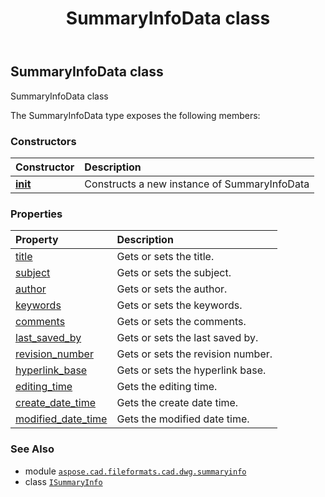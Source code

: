 ﻿---
title: SummaryInfoData class
second_title: Aspose.CAD for Python via .NET API References
description: 
type: docs
weight: 10
url: /aspose.cad.fileformats.cad.dwg.summaryinfo/summaryinfodata/
is_root: false
---

## SummaryInfoData class

SummaryInfoData class



The SummaryInfoData type exposes the following members:

### Constructors
| Constructor | Description |
| :- | :- |
| [__init__](/cad/python-net/aspose.cad.fileformats.cad.dwg.summaryinfo/summaryinfodata/__init__/#) | Constructs a new instance of SummaryInfoData |


### Properties
| Property | Description |
| :- | :- |
| [title](/cad/python-net/aspose.cad.fileformats.cad.dwg.summaryinfo/summaryinfodata/title) | Gets or sets the title. |
| [subject](/cad/python-net/aspose.cad.fileformats.cad.dwg.summaryinfo/summaryinfodata/subject) | Gets or sets the subject. |
| [author](/cad/python-net/aspose.cad.fileformats.cad.dwg.summaryinfo/summaryinfodata/author) | Gets or sets the author. |
| [keywords](/cad/python-net/aspose.cad.fileformats.cad.dwg.summaryinfo/summaryinfodata/keywords) | Gets or sets the keywords. |
| [comments](/cad/python-net/aspose.cad.fileformats.cad.dwg.summaryinfo/summaryinfodata/comments) | Gets or sets the comments. |
| [last_saved_by](/cad/python-net/aspose.cad.fileformats.cad.dwg.summaryinfo/summaryinfodata/last_saved_by) | Gets or sets the last saved by. |
| [revision_number](/cad/python-net/aspose.cad.fileformats.cad.dwg.summaryinfo/summaryinfodata/revision_number) | Gets or sets the revision number. |
| [hyperlink_base](/cad/python-net/aspose.cad.fileformats.cad.dwg.summaryinfo/summaryinfodata/hyperlink_base) | Gets or sets the hyperlink base. |
| [editing_time](/cad/python-net/aspose.cad.fileformats.cad.dwg.summaryinfo/summaryinfodata/editing_time) | Gets the editing time. |
| [create_date_time](/cad/python-net/aspose.cad.fileformats.cad.dwg.summaryinfo/summaryinfodata/create_date_time) | Gets the create date time. |
| [modified_date_time](/cad/python-net/aspose.cad.fileformats.cad.dwg.summaryinfo/summaryinfodata/modified_date_time) | Gets the modified date time. |



### See Also
* module [`aspose.cad.fileformats.cad.dwg.summaryinfo`](..)
* class [`ISummaryInfo`](/cad/python-net/aspose.cad.fileformats.cad.cadobjects/isummaryinfo)
